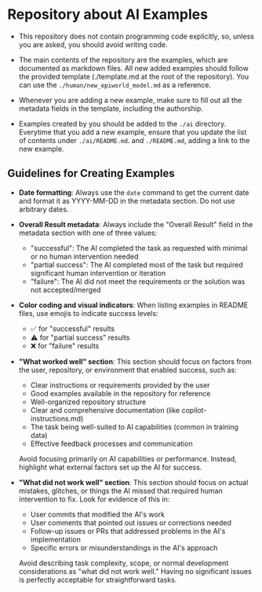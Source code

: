 # Repository about AI Examples

- This repository does not contain programming code explicitly, so, unless you are asked, you should avoid writing code.

- The main contents of the repository are the examples, which are documented as markdown files. All new added examples should follow the provided template (./template.md at the root of the repository). You can use the `./human/new_epiworld_model.md` as a reference.

- Whenever you are adding a new example, make sure to fill out all the metadata fields in the template, including the authorship.

- Examples created by you should be added to the `./ai` directory. Everytime that you add a new example, ensure that you update the list of contents under `./ai/README.md`. and `./README.md`, adding a link to the new example.

## Guidelines for Creating Examples

- **Date formatting**: Always use the `date` command to get the current date and format it as YYYY-MM-DD in the metadata section. Do not use arbitrary dates.

- **Overall Result metadata**: Always include the "Overall Result" field in the metadata section with one of three values:
  - "successful": The AI completed the task as requested with minimal or no human intervention needed
  - "partial success": The AI completed most of the task but required significant human intervention or iteration
  - "failure": The AI did not meet the requirements or the solution was not accepted/merged

- **Color coding and visual indicators**: When listing examples in README files, use emojis to indicate success levels:
  - ✅ for "successful" results
  - ⚠️ for "partial success" results  
  - ❌ for "failure" results

- **"What worked well" section**: This section should focus on factors from the user, repository, or environment that enabled success, such as:
  - Clear instructions or requirements provided by the user
  - Good examples available in the repository for reference
  - Well-organized repository structure
  - Clear and comprehensive documentation (like copilot-instructions.md)
  - The task being well-suited to AI capabilities (common in training data)
  - Effective feedback processes and communication
  
  Avoid focusing primarily on AI capabilities or performance. Instead, highlight what external factors set up the AI for success.

- **"What did not work well" section**: This section should focus on actual mistakes, glitches, or things the AI missed that required human intervention to fix. Look for evidence of this in:
  - User commits that modified the AI's work
  - User comments that pointed out issues or corrections needed
  - Follow-up issues or PRs that addressed problems in the AI's implementation
  - Specific errors or misunderstandings in the AI's approach
  
  Avoid describing task complexity, scope, or normal development considerations as "what did not work well." Having no significant issues is perfectly acceptable for straightforward tasks.